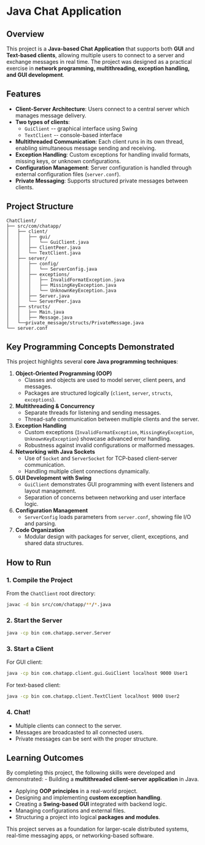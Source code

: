 # Java Chat Application

## Overview

This project is a **Java-based Chat Application** that supports both
**GUI** and **Text-based clients**, allowing multiple users to connect
to a server and exchange messages in real time. The project was designed as a practical exercise in **network
programming, multithreading, exception handling, and GUI development**.

## Features

-   **Client-Server Architecture**: Users connect to a central server
    which manages message delivery.
-   **Two types of clients**:
    -   `GuiClient` -- graphical interface using Swing
    -   `TextClient` -- console-based interface
-   **Multithreaded Communication**: Each client runs in its own thread,
    enabling simultaneous message sending and receiving.
-   **Exception Handling**: Custom exceptions for handling invalid
    formats, missing keys, or unknown configurations.
-   **Configuration Management**: Server configuration is handled
    through external configuration files (`server.conf`).
-   **Private Messaging**: Supports structured private messages between
    clients.

## Project Structure

    ChatClient/
    ├── src/com/chatapp/
    │   ├── client/
    │   │   ├── gui/
    │   │   │   └── GuiClient.java
    │   │   ├── ClientPeer.java
    │   │   └── TextClient.java
    │   ├── server/
    │   │   ├── config/
    │   │   │   └── ServerConfig.java
    │   │   ├── exceptions/
    │   │   │   ├── InvalidFormatException.java
    │   │   │   ├── MissingKeyException.java
    │   │   │   └── UnknownKeyException.java
    │   │   ├── Server.java
    │   │   └── ServerPeer.java
    │   ├── structs/
    │   │   ├── Main.java
    │   │   ├── Message.java
    │   └──private_message/structs/PrivateMessage.java
    └── server.conf

## Key Programming Concepts Demonstrated

This project highlights several **core Java programming techniques**:

1.  **Object-Oriented Programming (OOP)**
    -   Classes and objects are used to model server, client peers, and
        messages.
    -   Packages are structured logically (`client`, `server`,
        `structs`, `exceptions`).
2.  **Multithreading & Concurrency**
    -   Separate threads for listening and sending messages.
    -   Thread-safe communication between multiple clients and the
        server.
3.  **Exception Handling**
    -   Custom exceptions (`InvalidFormatException`,
        `MissingKeyException`, `UnknownKeyException`) showcase advanced
        error handling.
    -   Robustness against invalid configurations or malformed messages.
4.  **Networking with Java Sockets**
    -   Use of `Socket` and `ServerSocket` for TCP-based client-server
        communication.
    -   Handling multiple client connections dynamically.
5.  **GUI Development with Swing**
    -   `GuiClient` demonstrates GUI programming with event listeners
        and layout management.
    -   Separation of concerns between networking and user interface
        logic.
6.  **Configuration Management**
    -   `ServerConfig` loads parameters from `server.conf`, showing file
        I/O and parsing.
7.  **Code Organization**
    -   Modular design with packages for server, client, exceptions, and
        shared data structures.

## How to Run

### 1. Compile the Project

From the `ChatClient` root directory:

``` bash
javac -d bin src/com/chatapp/**/*.java
```

### 2. Start the Server

``` bash
java -cp bin com.chatapp.server.Server
```

### 3. Start a Client

For GUI client:

``` bash
java -cp bin com.chatapp.client.gui.GuiClient localhost 9000 User1
```

For text-based client:

``` bash
java -cp bin com.chatapp.client.TextClient localhost 9000 User2
```

### 4. Chat!

-   Multiple clients can connect to the server.
-   Messages are broadcasted to all connected users.
-   Private messages can be sent with the proper structure.

## Learning Outcomes

By completing this project, the following skills were developed and
demonstrated: - Building a **multithreaded client-server application**
in Java.
- Applying **OOP principles** in a real-world project.
- Designing and implementing **custom exception handling**.
- Creating a **Swing-based GUI** integrated with backend logic.
- Managing configurations and external files.
- Structuring a project into logical **packages and modules**.

This project serves as a foundation for larger-scale distributed
systems, real-time messaging apps, or networking-based software.

